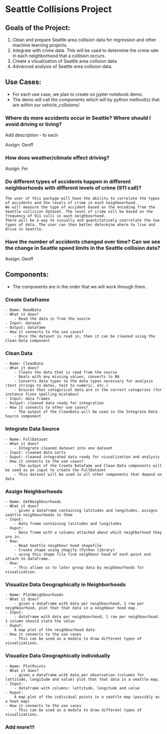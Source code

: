 # Seattle Collisions Project 

## Goals of the Project:

1. Clean and prepare Seattle area collision data for regression and other machine learning projects. 
2. Integrate with crime data. This will be used to determine the crime rate in each neighborhood that a collision occurs. 
3. Create a visualization of Seattle area collision data. 
4. Advanced analysis of Seattle area collision data. 

## Use Cases:

- For each use case, we plan to create on jypter notebook demo. 
- The demo will call the components which will by python method(s) that are within our vehicle_collisions/

### Where do more accidents occur in Seattle? Where should I avoid driving or living?

Add description - to each 

Assign: Geoff   

### How does weather/climate effect driving?

Assign: Fei

### Do different types of accidents happen in different neighborhoods with different levels of crime (911 call)?

    The user of this package will have the ability to correlate the types of accidents and the levels of crime in each neighboorhood. 
    We will measure the type of accident based on the encoding from the Seattle collision dataset. The level of crime will be based on the frequency of 911 calls in each neighboorhood. 
    There will be a way to visually and quantitatively coorrelate the two types of data. The user can then better determine where to live and drive in Seattle. 

### Have the number of accidents changed over time? Can we see the change in Seattle speed limits in the Seattle collision data?

Assign: Geoff 

## Components:

- The components are in the order that we will work through them. 

### Create Dataframe 

    - Name: ReadData
    - What it does?
        - Read the data in from the source 
    - Input: dataset 
    - Output: datafame 
    - How it connects to the use cases?
        - Once the dataset is read in, then it can be cleaned using the Clean Data component 

### Clean Data

    - Name: CleanData
    - What it does?
        - Cleans the data that is read from the source 
        - Deals with any missing values, converts to NA 
        - Converts data types to the data types necessary for analysis (text strings to dates, text to numeric, etc.)
        - Ensures that categorical data are in the correct categories (for instance fixes spelling mistakes)
    - Input: data frames 
    - Output: cleaned data ready for integration
    - How it connects to other use cases?
        - The output of the CleanData will be used in the Integrate Data Source component 

### Integrate Data Source 

    - Name: FullDataset
    - What it does?
        - Integrate cleaned dataset into one dataset   
    - Input: cleaned data sorts 
    - Ouput: cleaned integrated data ready for visualization and analysis 
    - How it connects to the use cases? 
        - The output of the Create Datafame and Clean Data components will be used as an input to create the FullDataset 
        - This dataset will be used in all other components that depend on data 

### Assign Neighborhoods 

    - Name: GetNeighbourhoods
    - What it does?
        - given a dataframe containing latitudes and longitudes, assigns seattle neighbourhoods to them
    - Input:
        - Data frame containing latitudes and longitudes
    - Ouput:
        - Data frame with a columns attached about which neighborhood they are in.
    - How:
        - Read Seattle neighbour hood shapefile
        - Create shape using shapify (Python library)
        - using this shape file fine neighbour hood of each point and attach to dataframe.
    - How:
        - This allows us to later group data by neighbourhoods for visualization.

### Visualize Data Geographically in Neighborhoods 

    - Name: PlotNeighbourhoods
    - What it does?
        - given a dataframe with data per neighbourhood, 1 row per neighbourhood, plot that that data in a neighbour hood map.
    - Input:
        - dataframe with data per neighbourhood, 1 row per neighbourhood. 1 column should state the value
    - Ouput:
        A map plot of the neighbourhood data
    - How it connects to the use cases  
        - This can be used as a module to draw different types of visualizations.

### Visualize Data Geographically individually 

    - Name: PlotPoints
    - What it does?
        - given a dataframe with data per observation (columns for lattitude, longitude and value) plot that that data in a seattle map.
    - Input:
        - dataframe with columns: lattitude, longitude and value
    - Ouput:
        A map plot of the individual points in a seattle map (possibly as a heat map)
    - How it connects to the use cases  
        - This can be used as a module to draw different types of visualizations.

### Add more!!! 